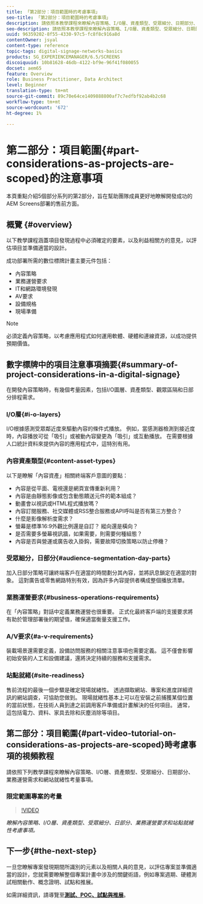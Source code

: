 ```yaml
---
title: 「第2部分：項目範圍時的考慮事項」
seo-title: 「第2部分：項目範圍時的考慮事項」
description: 請依照本教學課程來瞭解內容策略、I/O層、資產類型、受眾細分、日期部分、業務運營要求以及網站就緒性注意事項。
seo-description: 請依照本教學課程來瞭解內容策略、I/O層、資產類型、受眾細分、日期部分、業務運營要求以及網站就緒性注意事項。
uuid: 96359202-8f55-4330-97c5-fc8f8c916a8d
contentOwner: jsyal
content-type: reference
topic-tags: digital-signage-networks-basics
products: SG_EXPERIENCEMANAGER/6.5/SCREENS
discoiquuid: 10b81628-46db-4122-bf9e-96f41f080055
docset: aem65
feature: Overview
role: Business Practitioner, Data Architect
level: Beginner
translation-type: tm+mt
source-git-commit: 89c70e64ce1409888800af7c7edfbf92ab4b2c68
workflow-type: tm+mt
source-wordcount: '672'
ht-degree: 1%

---
```



# 第二部分：項目範圍{#part-considerations-as-projects-are-scoped}的注意事項

本頁重點介紹5個部分系列的第2部分，旨在幫助團隊成員更好地瞭解開發成功的AEM Screens部署的售前方面。

## 概覽 {#overview}

以下教學課程涵蓋項目發現過程中必須確定的要素，以及利益相關方的意見，以評估項目並準備適當的設計。

成功部署所需的數位標牌計畫主要元件包括：

* 內容策略
* 業務運營要求
* IT和網路環境發現
* AV要求
* 設備規格
* 現場準備

>[!NOTE]
>
>必須定義內容策略，以考慮應用程式如何運用軟體、硬體和連線資源，以成功提供預期價值。

## 數字標牌中的項目注意事項摘要{#summary-of-project-considerations-in-a-digital-signage}

在開發內容策略時，有幾個考量因素，包括I/O圖層、資產類型、觀眾區隔和日部分排程需求。

### I/O層{#i-o-layers}

I/O根據感測受眾鄰近度來驅動內容的條件式播放。 例如，當感測器檢測到接近度時，內容播放可從「吸引」或被動內容變更為「吸引」或互動播放。 在需要根據人口統計資料來提供內容的應用程式中，這特別有用。

### 內容資產類型{#content-asset-types}

以下是瞭解「內容資產」相關終端客戶意圖的要點：

* 內容是從平面、電視還是網頁宣傳重新利用？
* 內容是由靜態影像或包含動態饋送元件的範本組成？
* 動畫會以視訊或HTML程式播放嗎？
* 內容訂閱服務、社交媒體或RSS整合服務或API呼叫是否有第三方整合？
* 什麼是影像解析度需求？
* 螢幕是標準16:9外觀比例還是自訂？ 縱向還是橫向？
* 是否需要多螢幕視訊牆，如果需要，則需要何種組態？
* 內容是否與營運或廣告收入掛鈎，需要故障切換策略以防止停機？

### 受眾細分，日部分{#audience-segmentation-day-parts}

加入日部分策略可讓終端客戶在適當的時間劃分其內容，並將訊息鎖定在適當的對象。 這對廣告或零售網路特別有效，因為許多內容提供者構成整個播放清單。

### 業務運營要求{#business-operations-requirements}

在「內容策略」對話中定義業務運營也很重要。 正式化最終客戶端的支援要求將有助於管理部署後的期望值，確保適當衡量支援工作。

### A/V要求{#a-v-requirements}

裝載場景還需要定義，設備訪問服務的相關注意事項也需要定義。 這不僅會影響初始安裝的人工和設備建議，還將決定持續的服務和支援需求。

### 站點就緒{#site-readiness}

售前流程的最後一個步驟是確定現場就緒性。 透過擷取網站、專案和進度詳細資訊的網站調查，可協助您做到。 現場就緒性基本上可以在安裝之前捕獲某個位置的當前狀態，在技術人員到達之前調用客戶準備或計畫解決的任何項目。 通常，這包括電力、資料、家具去除和灰塵消除等項目。

## 第二部分：項目範圍{#part-video-tutorial-on-considerations-as-projects-are-scoped}時考慮事項的視頻教程

請依照下列教學課程來瞭解內容策略、I/O層、資產類型、受眾細分、日期部分、業務運營需求和網站就緒性考量事項。

### 限定範圍專案的考量

>[!VIDEO](https://video.tv.adobe.com/v/28380)

*瞭解內容策略、I/O層、資產類型、受眾細分、日部分、業務運營要求和站點就緒性考慮事項。*

## 下一步{#the-next-step}

一旦您瞭解專案發現期間所識別的元素以及相關人員的意見，以評估專案並準備適當的設計，您就需要瞭解整個專案計畫中涉及的關鍵術語，例如專案週期、硬體測試相關動作、概念證明、試點和推展。

如需詳細資訊，請導覽至&#x200B;**[測試、POC、試點與推展](testing-pocs-pilots-rollouts.md)**。
